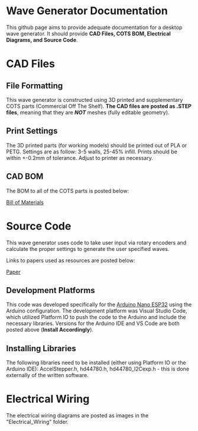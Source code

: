 # Wave Generator Documentation

This github page aims to provide adequate documentation for a desktop wave generator. It should provide **CAD Files, COTS BOM, Electrical Diagrams, and Source Code**. 

# CAD Files

## File Formatting

This wave generator is constructed using 3D printed and supplementary COTS parts (Commercial Off The Shelf). **The CAD files are posted as .STEP files**, meaning that they are ***NOT*** meshes (fully editable geometry). 

## Print Settings

The 3D printed parts (for working models) should be printed out of PLA or PETG. Settings are as follow: 3-5 walls, 25-45% infill. Prints should be within +-0.2mm of tolerance. Adjust to printer as necessary. 

## CAD BOM

The BOM to all of the COTS parts is posted below: 

[Bill of Materials](https://docs.google.com/spreadsheets/d/1wk3qhpuLEywlBrQuPQ8Gh4zty0OR3FF_Z6KYgeFhBao/edit?usp=sharing)

# Source Code

This wave generator uses code to take user input via rotary encoders and calculate the proper settings to generate the user specified waves. 

Links to papers used as resources are posted below: 

[Paper](https://google.com)

## Development Platforms

This code was developed specifically for the [Arduino Nano ESP32](https://store.arduino.cc/products/nano-esp32-with-headers?srsltid=AfmBOoobrec-nGruFs_-Y9yvGQ6Ko73yMo6Cp1iv4HudvSx1w5w5968Y) using the Arduino configuration. The development platform was Visual Studio Code, which utilized Platform IO to push the code to the Arduino and include the necessary libraries. Versions for the Arduino IDE and VS Code are both posted above (**Install Accordingly**). 

## Installing Libraries

The following libraries need to be installed (either using Platform IO or the Arduino IDE): AccelStepper.h, hd44780.h, hd44780_I2Cexp.h - this is done externally of the written software. 

# Electrical Wiring

The electrical wiring diagrams are posted as images in the "Electrical_Wiring" folder. 